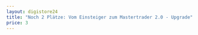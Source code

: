 ```yaml
---
layout: digistore24
title: "Noch 2 Plätze: Vom Einsteiger zum Mastertrader 2.0 - Upgrade"
price: 3
---
```

